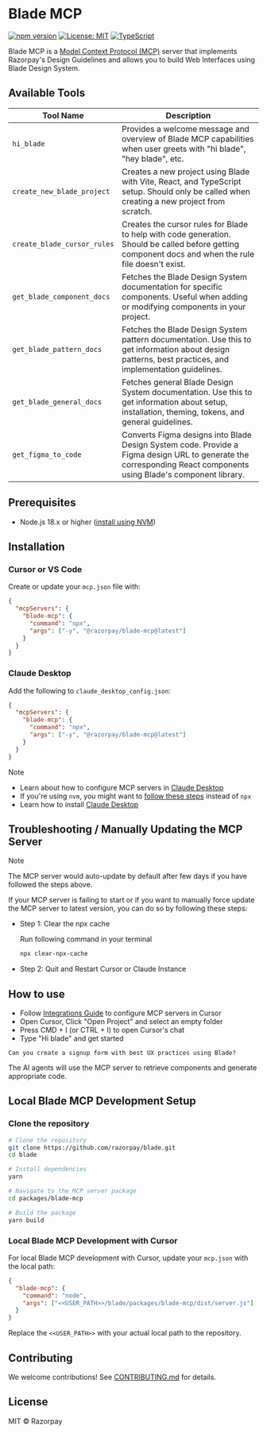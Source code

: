 # Blade MCP

[![npm version](https://img.shields.io/npm/v/@razorpay/blade-mcp.svg)](https://www.npmjs.com/package/@razorpay/blade-mcp)
[![License: MIT](https://img.shields.io/badge/License-MIT-blue.svg)](https://opensource.org/licenses/MIT)
[![TypeScript](https://img.shields.io/badge/%3C%2F%3E-TypeScript-%230074c1.svg)](https://www.typescriptlang.org/)

Blade MCP is a [Model Context Protocol (MCP)](https://modelcontextprotocol.io/introduction) server that implements Razorpay's Design Guidelines and allows you to build Web Interfaces using Blade Design System.

## Available Tools

| Tool Name                   | Description                                                                                                                                                      |
| --------------------------- | ---------------------------------------------------------------------------------------------------------------------------------------------------------------- |
| `hi_blade`                  | Provides a welcome message and overview of Blade MCP capabilities when user greets with "hi blade", "hey blade", etc.                                            |
| `create_new_blade_project`  | Creates a new project using Blade with Vite, React, and TypeScript setup. Should only be called when creating a new project from scratch.                        |
| `create_blade_cursor_rules` | Creates the cursor rules for Blade to help with code generation. Should be called before getting component docs and when the rule file doesn't exist.            |
| `get_blade_component_docs`  | Fetches the Blade Design System documentation for specific components. Useful when adding or modifying components in your project.                               |
| `get_blade_pattern_docs`    | Fetches the Blade Design System pattern documentation. Use this to get information about design patterns, best practices, and implementation guidelines.         |
| `get_blade_general_docs`    | Fetches general Blade Design System documentation. Use this to get information about setup, installation, theming, tokens, and general guidelines.               |
| `get_figma_to_code`         | Converts Figma designs into Blade Design System code. Provide a Figma design URL to generate the corresponding React components using Blade's component library. |

## Prerequisites

- Node.js 18.x or higher ([install using NVM](https://nodejs.org/en/download))

## Installation

### Cursor or VS Code

Create or update your `mcp.json` file with:

```json
{
  "mcpServers": {
    "blade-mcp": {
      "command": "npx",
      "args": ["-y", "@razorpay/blade-mcp@latest"]
    }
  }
}
```

### Claude Desktop

Add the following to `claude_desktop_config.json`:

```json
{
  "mcpServers": {
    "blade-mcp": {
      "command": "npx",
      "args": ["-y", "@razorpay/blade-mcp@latest"]
    }
  }
}
```

> [!NOTE]
>
> - Learn about how to configure MCP servers in [Claude Desktop](https://modelcontextprotocol.io/quickstart/user)
> - If you're using `nvm`, you might want to [follow these steps](https://github.com/modelcontextprotocol/servers/issues/64) instead of `npx`
> - Learn how to install [Claude Desktop](https://claude.ai/download)

## Troubleshooting / Manually Updating the MCP Server

> [!NOTE]
>
> The MCP server would auto-update by default after few days if you have followed the steps above.

If your MCP server is failing to start or if you want to manually force update the MCP server to latest version, you can do so by following these steps:

- Step 1: Clear the npx cache

  Run following command in your terminal

  ```sh
  npx clear-npx-cache
  ```

- Step 2: Quit and Restart Cursor or Claude Instance

## How to use

- Follow [Integrations Guide](#integrations) to configure MCP servers in Cursor
- Open Cursor, Click "Open Project" and select an empty folder
- Press CMD + I (or CTRL + I) to open Cursor's chat
- Type "Hi blade" and get started

```
Can you create a signup form with best UX practices using Blade?
```

The AI agents will use the MCP server to retrieve components and generate appropriate code.

## Local Blade MCP Development Setup 

### Clone the repository

```bash
# Clone the repository
git clone https://github.com/razorpay/blade.git
cd blade

# Install dependencies
yarn

# Navigate to the MCP server package
cd packages/blade-mcp

# Build the package
yarn build
```

### Local Blade MCP Development with Cursor

For local Blade MCP development with Cursor, update your `mcp.json` with the local path:

```json
{
  "blade-mcp": {
    "command": "node",
    "args": ["<<USER_PATH>>/blade/packages/blade-mcp/dist/server.js"]
  }
}
```

Replace the `<<USER_PATH>>` with your actual local path to the repository.

## Contributing

We welcome contributions! See [CONTRIBUTING.md](../../CONTRIBUTING.md) for details.

## License

MIT © Razorpay

